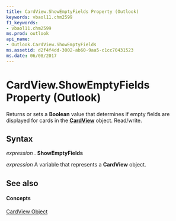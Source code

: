 ```yaml
---
title: CardView.ShowEmptyFields Property (Outlook)
keywords: vbaol11.chm2599
f1_keywords:
- vbaol11.chm2599
ms.prod: outlook
api_name:
- Outlook.CardView.ShowEmptyFields
ms.assetid: d2f4f4dd-3002-ab60-9aa5-c1cc70431523
ms.date: 06/08/2017
---
```



# CardView.ShowEmptyFields Property (Outlook)

Returns or sets a  **Boolean** value that determines if empty fields are displayed for cards in the **[CardView](cardview-object-outlook.md)** object. Read/write.


## Syntax

 _expression_ . **ShowEmptyFields**

 _expression_ A variable that represents a **CardView** object.


## See also


#### Concepts


[CardView Object](cardview-object-outlook.md)


